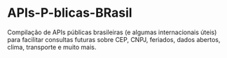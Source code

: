 # APIs-P-blicas-BRasil
Compilação de APIs públicas brasileiras (e algumas internacionais úteis) para facilitar consultas futuras sobre CEP, CNPJ, feriados, dados abertos, clima, transporte e muito mais.
